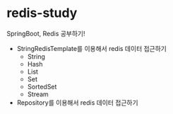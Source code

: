 # redis-study
SpringBoot, Redis 공부하기!

 - StringRedisTemplate를 이용해서 redis 데이터 접근하기
   - String
   - Hash
   - List
   - Set
   - SortedSet
   - Stream
 - Repository를 이용해서 redis 데이터 접근하기

